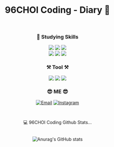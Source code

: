 <div align = center>
  
<br>
  
# 96CHOI Coding - Diary 📓 


<br>

### 💪 Studying Skills 

<img src="https://img.shields.io/badge/HTML5-E34F26?style=flat-square&logo=html5&logoColor=white"/>
<img src="https://img.shields.io/badge/css-1572B6?style=flat-square&logo=css3&logoColor=white"/>
<img src="https://img.shields.io/badge/JavaScript-7DF1E?style=flat-square&logo=JavaScript&logoColor=white"/>
<br>
<img src="https://img.shields.io/badge/Python-3776AB?style=flat-square&logo=Python&logoColor=white"/>
<img src="https://img.shields.io/badge/Spring Boot-6DB33F?style=flat-square&logo=Spring Boot&logoColor=white"/>
<img src="https://img.shields.io/badge/React-61DAFB?style=flat-square&logo=React&logoColor=white"/>

### ⚒️ Tool ⚒️

<img src="https://img.shields.io/badge/Visual Studio Code-007ACC?style=flat-square&logo=Visual Studio Code&logoColor=white">
<img src="https://img.shields.io/badge/Visual Studio-5C2D91?style=flat-square&logo=Visual Studio&logoColor=white">
<img src="https://img.shields.io/badge/Eclipse IDE-2C2255?style=flat-square&logo=Eclipse IDE&logoColor=white">

<br>

### 😎 ME 😎

[![Email](https://img.shields.io/badge/Email-cyd684@gmail.com-EA4335?logo=gmail&logoColor=white)](mailto:hyunsangwon93@gmail.com)
[![Instagram](https://img.shields.io/badge/Instagram-@0714yun-DB2973?logo=instagram&logoColor=white)](https://www.instagram.com/0714yun/)

<br>

💻 96CHOI Coding Github Stats...  <br><br>
  
![Anurag's GitHub stats](https://github-readme-stats.vercel.app/api?username=96CHOI&show_icons=true&theme=radical)

</div>
